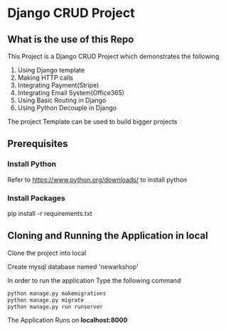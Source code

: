 # Django CRUD Project

## What is the use of this Repo

This Project is a Django CRUD Project which demonstrates the following
1. Using Django template
2. Making HTTP calls
3. Integrating Payment(Stripe)
4. Integrating Email System(Office365)
5. Using Basic Routing in Django
6. Using Python Decouple in Django

The project Template can be used to build bigger projects

## Prerequisites

### Install Python
Refer to https://www.python.org/downloads/ to install python

### Install Packages
pip install -r requirements.txt

## Cloning and Running the Application in local
Clone the project into local

Create mysql database named 'newarkshop'

In order to run the application Type the following command
```bash
python manage.py makemigrations
python manage.py migrate
python manage.py run runserver
```

The Application Runs on **localhost:8000**